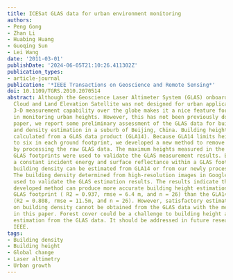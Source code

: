 ```yaml
---
title: ICESat GLAS data for urban environment monitoring
authors:
- Peng Gong
- Zhan Li
- Huabing Huang
- Guoqing Sun
- Lei Wang
date: '2011-03-01'
publishDate: '2024-06-05T21:10:26.411302Z'
publication_types:
- article-journal
publication: '*IEEE Transactions on Geoscience and Remote Sensing*'
doi: 10.1109/TGRS.2010.2070514
abstract: Although the Geoscience Laser Altimeter System (GLAS) onboard the NASA Ice,
  Cloud and Land Elevation Satellite was not designed for urban applications, its
  3-D measurement capability over the globe makes it a nice feature for consideration
  in monitoring urban heights. However, this has not been previously done. In this
  paper, we report some preliminary assessment of the GLAS data for building height
  and density estimation in a suburb of Beijing, China. Building heights can be directly
  calculated from a GLAS data product (GLA14). Because GLA14 limits height levels
  to six in each ground footprint, we developed a new method to remove this restriction
  by processing the raw GLAS data. The maximum heights measured in the field at selected
  GLAS footprints were used to validate the GLAS measurement results. By assuming
  a constant incident energy and surface reflectance within a GLAS footprint, the
  building density can be estimated from GLA14 or from our newly processed GLAS data.
  The building density determined from high-resolution images in Google Earth was
  used to validate the GLAS estimation results. The results indicate that the newly
  developed method can produce more accurate building height estimation within each
  GLAS footprint ( R2 = 0.937, rmse = 6.4 m, and n = 26) than the GLA14 data product
  (R2 = 0.808, rmse = 11.5m, and n = 26). However, satisfactory estimation results
  on building density cannot be obtained from the GLAS data with the methods investigated
  in this paper. Forest cover could be a challenge to building height and density
  estimation from the GLAS data. It should be addressed in future research. © 2006
  IEEE.
tags:
- Building density
- Building height
- Global change
- Laser altimetry
- Urban growth
---
```


